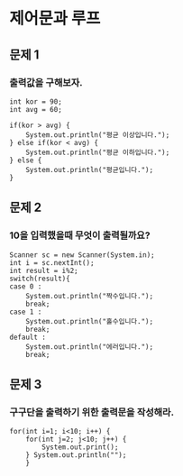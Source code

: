 # 제어문과 루프

## 문제 1

### 출력값을 구해보자.

```
int kor = 90;
int avg = 60;

if(kor > avg) {
    System.out.println("평균 이상입니다.");
} else if(kor < avg) {
    System.out.println("평균 이하입니다.");
} else {
    System.out.println("평균입니다.");
}
```

## 문제 2

### 10을 입력했을때 무엇이 출력될까요?

```
Scanner sc = new Scanner(System.in);
int i = sc.nextInt();
int result = i%2;
switch(result){
case 0 :
    System.out.println("짝수입니다.");
    break;
case 1 :
    System.out.println("홀수입니다.");
    break;
default :
    System.out.println("에러입니다.");
    break;
```

## 문제 3

### 구구단을 출력하기 위한 출력문을 작성해라.

```
for(int i=1; i<10; i++) {
	for(int j=2; j<10; j++) {
		System.out.print();
	} System.out.println("");
	}
```
